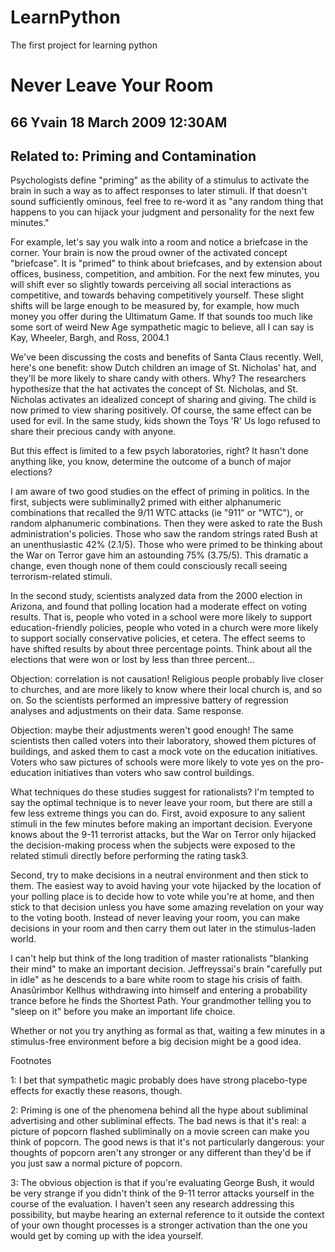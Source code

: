 # LearnPython
The first project for learning python

# Never Leave Your Room

## 66 Yvain 18 March 2009 12:30AM
## Related to: Priming and Contamination

Psychologists define "priming" as the ability of a stimulus to activate the brain in such a way as to affect responses to later stimuli. If that doesn't sound sufficiently ominous, feel free to re-word it as "any random thing that happens to you can hijack your judgment and personality for the next few minutes."

For example, let's say you walk into a room and notice a briefcase in the corner. Your brain is now the proud owner of the activated concept "briefcase". It is "primed" to think about briefcases, and by extension about offices, business, competition, and ambition. For the next few minutes, you will shift ever so slightly towards perceiving all social interactions as competitive, and towards behaving competitively yourself. These slight shifts will be large enough to be measured by, for example, how much money you offer during the Ultimatum Game. If that sounds too much like some sort of weird New Age sympathetic magic to believe, all I can say is Kay, Wheeler, Bargh, and Ross, 2004.1

We've been discussing the costs and benefits of Santa Claus recently. Well, here's one benefit: show Dutch children an image of St. Nicholas' hat, and they'll be more likely to share candy with others. Why? The researchers hypothesize that the hat activates the concept of St. Nicholas, and St. Nicholas activates an idealized concept of sharing and giving. The child is now primed to view sharing positively. Of course, the same effect can be used for evil. In the same study, kids shown the Toys 'R' Us logo refused to share their precious candy with anyone.

But this effect is limited to a few psych laboratories, right? It hasn't done anything like, you know, determine the outcome of a bunch of major elections?



I am aware of two good studies on the effect of priming in politics. In the first, subjects were subliminally2 primed with either alphanumeric combinations that recalled the 9/11 WTC attacks (ie "911" or "WTC"), or random alphanumeric combinations. Then they were asked to rate the Bush administration's policies. Those who saw the random strings rated Bush at an unenthusiastic 42% (2.1/5). Those who were primed to be thinking about the War on Terror gave him an astounding 75% (3.75/5). This dramatic a change, even though none of them could consciously recall seeing terrorism-related stimuli.

In the second study, scientists analyzed data from the 2000 election in Arizona, and found that polling location had a moderate effect on voting results. That is, people who voted in a school were more likely to support education-friendly policies, people who voted in a church were more likely to support socially conservative policies, et cetera. The effect seems to have shifted results by about three percentage points. Think about all the elections that were won or lost by less than three percent...

Objection: correlation is not causation! Religious people probably live closer to churches, and are more likely to know where their local church is, and so on. So the scientists performed an impressive battery of regression analyses and adjustments on their data. Same response.

Objection: maybe their adjustments weren't good enough! The same scientists then called voters into their laboratory, showed them pictures of buildings, and asked them to cast a mock vote on the education initiatives. Voters who saw pictures of schools were more likely to vote yes on the pro-education initiatives than voters who saw control buildings.

What techniques do these studies suggest for rationalists? I'm tempted to say the optimal technique is to never leave your room, but there are still a few less extreme things you can do. First, avoid exposure to any salient stimuli in the few minutes before making an important decision. Everyone knows about the 9-11 terrorist attacks, but the War on Terror only hijacked the decision-making process when the subjects were exposed to the related stimuli directly before performing the rating task3.

Second, try to make decisions in a neutral environment and then stick to them. The easiest way to avoid having your vote hijacked by the location of your polling place is to decide how to vote while you're at home, and then stick to that decision unless you have some amazing revelation on your way to the voting booth. Instead of never leaving your room, you can make decisions in your room and then carry them out later in the stimulus-laden world.

I can't help but think of the long tradition of master rationalists "blanking their mind" to make an important decision. Jeffreyssai's brain "carefully put in idle" as he descends to a bare white room to stage his crisis of faith. Anasûrimbor Kellhus withdrawing into himself and entering a probability trance before he finds the Shortest Path. Your grandmother telling you to "sleep on it" before you make an important life choice.

Whether or not you try anything as formal as that, waiting a few minutes in a stimulus-free environment before a big decision might be a good idea.

 

Footnotes

1: I bet that sympathetic magic probably does have strong placebo-type effects for exactly these reasons, though.

2: Priming is one of the phenomena behind all the hype about subliminal advertising and other subliminal effects. The bad news is that it's real: a picture of popcorn flashed subliminally on a movie screen can make you think of popcorn. The good news is that it's not particularly dangerous: your thoughts of popcorn aren't any stronger or any different than they'd be if you just saw a normal picture of popcorn.

3: The obvious objection is that if you're evaluating George Bush, it would be very strange if you didn't think of the 9-11 terror attacks yourself in the course of the evaluation. I haven't seen any research addressing this possibility, but maybe hearing an external reference to it outside the context of your own thought processes is a stronger activation than the one you would get by coming up with the idea yourself.
